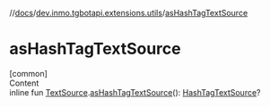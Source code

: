 //[docs](../../index.md)/[dev.inmo.tgbotapi.extensions.utils](index.md)/[asHashTagTextSource](as-hash-tag-text-source.md)



# asHashTagTextSource  
[common]  
Content  
inline fun [TextSource](../dev.inmo.tgbotapi.CommonAbstracts/-text-source/index.md).[asHashTagTextSource](as-hash-tag-text-source.md)(): [HashTagTextSource](../dev.inmo.tgbotapi.types.MessageEntity.textsources/-hash-tag-text-source/index.md)?  




